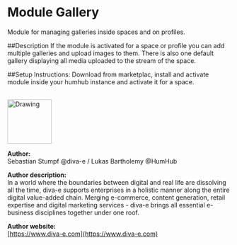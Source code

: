 Module Gallery 
=================
Module for managing galleries inside spaces and on profiles.

##Description
If the module is activated for a space or profile you can add multiple galleries and upload images to them.
There is also one default gallery displaying all media uploaded to the stream of the space.

##Setup Instructions:
Download from marketplac, install and activate module inside your humhub instance and activate it for a space.

<br />
<img src="https://www.diva-e.com/images/Logo_Homepage.svg" alt="Drawing" style="width: 100px;"/>

__Author:__       
Sebastian Stumpf @diva-e / Lukas Bartholemy @HumHub
  
__Author description:__       
In a world where the boundaries between digital and real life are dissolving all the time, diva-e supports enterprises in a holistic manner along the entire digital value-added chain.
Merging e-commerce, content generation, retail expertise and digital marketing services - diva-e brings all essential e-business disciplines together under one roof.
    
__Author website:__      
[https://www.diva-e.com](https://www.diva-e.com)    
